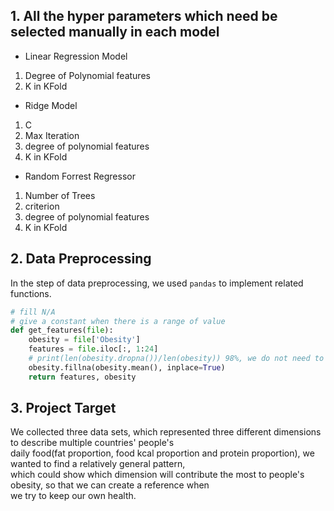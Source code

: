 ## 1. All the hyper parameters which need be selected manually in each model
- Linear Regression Model
1. Degree of Polynomial features
2. K in KFold
- Ridge Model
1. C
2. Max Iteration
3. degree of polynomial features
4. K in KFold
- Random Forrest Regressor 
1. Number of Trees
2. criterion
3. degree of polynomial features
4. K in KFold
## 2. Data Preprocessing
In the step of data preprocessing, we used `pandas` to implement related functions.
```python
# fill N/A
# give a constant when there is a range of value
def get_features(file):
    obesity = file['Obesity']
    features = file.iloc[:, 1:24]
    # print(len(obesity.dropna())/len(obesity)) 98%, we do not need to drop those features with N/A
    obesity.fillna(obesity.mean(), inplace=True)
    return features, obesity
```
## 3. Project Target
We collected three data sets, which represented three different dimensions to describe multiple countries' people's   
daily food(fat proportion, food kcal proportion and protein proportion), we wanted to find a relatively general pattern,  
which could show which dimension will contribute the most to people's obesity, so that we can create a reference when  
we try to keep our own health.